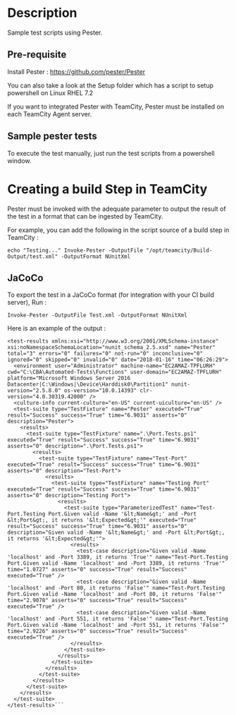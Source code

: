 # Description

Sample test scripts using Pester.

## Pre-requisite

Install Pester : https://github.com/pester/Pester

You can also take a look at the Setup folder which has a script to setup powershell on Linux RHEL 7.2

If you want to integrated Pester with TeamCity, Pester must be installed on each TeamCity Agent server.

## Sample pester tests 

To execute the test manually, just run the test scripts from a powershell window.

# Creating a build Step in TeamCity 

Pester must be invoked with the adequate parameter to output the result of the test in a format that can be ingested by TeamCity.

For example, you can add the following in the script source of a build step in TeamCity : 

`echo "Testing..."
Invoke-Pester -OutputFile "/opt/teamcity/Build-Output/test.xml" -OutputFormat NUnitXml`


## JaCoCo

To export the test in a JaCoCo format (for integration with your CI build server), Run : 

`Invoke-Pester -OutputFile Test.xml -OutputFormat NUnitXml`

Here is an example of the output : 

```<?xml version="1.0" encoding="utf-8" standalone="no"?>
<test-results xmlns:xsi="http://www.w3.org/2001/XMLSchema-instance" xsi:noNamespaceSchemaLocation="nunit_schema_2.5.xsd" name="Pester" total="3" errors="0" failures="0" not-run="0" inconclusive="0" ignored="0" skipped="0" invalid="0" date="2018-01-16" time="06:26:29">
  <environment user="Administrator" machine-name="EC2AMAZ-TPFLURH" cwd="C:\CBA\Automated-Tests\Functions" user-domain="EC2AMAZ-TPFLURH" platform="Microsoft Windows Server 2016 Datacenter|C:\Windows|\Device\Harddisk0\Partition1" nunit-version="2.5.8.0" os-version="10.0.14393" clr-version="4.0.30319.42000" />
  <culture-info current-culture="en-US" current-uiculture="en-US" />
  <test-suite type="TestFixture" name="Pester" executed="True" result="Success" success="True" time="6.9031" asserts="0" description="Pester">
    <results>
      <test-suite type="TestFixture" name=".\Port.Tests.ps1" executed="True" result="Success" success="True" time="6.9031" asserts="0" description=".\Port.Tests.ps1">
        <results>
          <test-suite type="TestFixture" name="Test-Port" executed="True" result="Success" success="True" time="6.9031" asserts="0" description="Test-Port">
            <results>
              <test-suite type="TestFixture" name="Testing Port" executed="True" result="Success" success="True" time="6.9031" asserts="0" description="Testing Port">
                <results>
                  <test-suite type="ParameterizedTest" name="Test-Port.Testing Port.Given valid -Name '&lt;Name&gt;' and -Port &lt;Port&gt;, it returns '&lt;Expected&gt;'" executed="True" result="Success" success="True" time="6.9031" asserts="0" description="Given valid -Name '&lt;Name&gt;' and -Port &lt;Port&gt;, it returns '&lt;Expected&gt;'">
                    <results>
                      <test-case description="Given valid -Name 'localhost' and -Port 3389, it returns 'True'" name="Test-Port.Testing Port.Given valid -Name 'localhost' and -Port 3389, it returns 'True'" time="1.0727" asserts="0" success="True" result="Success" executed="True" />
                      <test-case description="Given valid -Name 'localhost' and -Port 80, it returns 'False'" name="Test-Port.Testing Port.Given valid -Name 'localhost' and -Port 80, it returns 'False'" time="2.9078" asserts="0" success="True" result="Success" executed="True" />
                      <test-case description="Given valid -Name 'localhost' and -Port 551, it returns 'False'" name="Test-Port.Testing Port.Given valid -Name 'localhost' and -Port 551, it returns 'False'" time="2.9226" asserts="0" success="True" result="Success" executed="True" />
                    </results>
                  </test-suite>
                </results>
              </test-suite>
            </results>
          </test-suite>
        </results>
      </test-suite>
    </results>
  </test-suite>
</test-results>```

